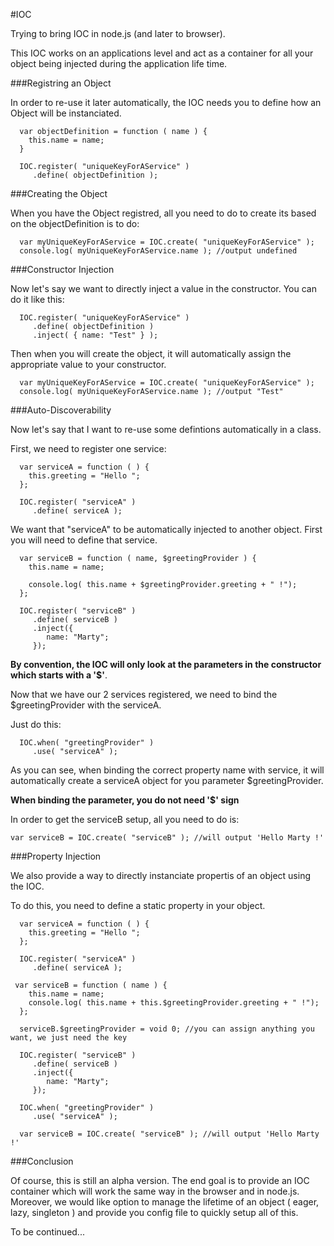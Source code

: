 #IOC

Trying to bring IOC in node.js (and later to browser).

This IOC works on an applications level and act as a container for all your object being injected during the application life time.

###Registring an Object

In order to re-use it later automatically, the IOC needs you to define how an Object will be instanciated.


```
  var objectDefinition = function ( name ) {
    this.name = name;
  }

  IOC.register( "uniqueKeyForAService" )
     .define( objectDefinition );
```

###Creating the Object

When you have the Object registred, all you need to do to create its based on the objectDefinition is to do:

```
  var myUniqueKeyForAService = IOC.create( "uniqueKeyForAService" );
  console.log( myUniqueKeyForAService.name ); //output undefined
```

###Constructor Injection

Now let's say we want to directly inject a value in the constructor. You can do it like this:

```
  IOC.register( "uniqueKeyForAService" )
     .define( objectDefinition )
     .inject( { name: "Test" } );
```

Then when you will create the object, it will automatically assign the appropriate value to your constructor.

```
  var myUniqueKeyForAService = IOC.create( "uniqueKeyForAService" );
  console.log( myUniqueKeyForAService.name ); //output "Test"
```

###Auto-Discoverability

Now let's say that I want to re-use some defintions automatically in a class.

First, we need to register one service:

```
  var serviceA = function ( ) {
    this.greeting = "Hello ";
  };

  IOC.register( "serviceA" )
     .define( serviceA );
```

We want that "serviceA" to be automatically injected to another object.
First you will need to define that service.

```
  var serviceB = function ( name, $greetingProvider ) {
    this.name = name;

    console.log( this.name + $greetingProvider.greeting + " !");
  };

  IOC.register( "serviceB" )
     .define( serviceB )
     .inject({
        name: "Marty";
     });
```

**By convention, the IOC will only look at the parameters in the constructor which starts with a '$'**.

Now that we have our 2 services registered, we need to bind the $greetingProvider with the serviceA.

Just do this:

```
  IOC.when( "greetingProvider" )
     .use( "serviceA" );
```

As you can see, when binding the correct property name with service, it will automatically create a serviceA object for you parameter $greetingProvider.

**When binding the parameter, you do not need '$' sign**

In order to get the serviceB setup, all you need to do is:

```
var serviceB = IOC.create( "serviceB" ); //will output 'Hello Marty !'
```


###Property Injection

We also provide a way to directly instanciate propertis of an object using the IOC.

To do this, you need to define a static property in your object.


```
  var serviceA = function ( ) {
    this.greeting = "Hello ";
  };

  IOC.register( "serviceA" )
     .define( serviceA );

 var serviceB = function ( name ) {
    this.name = name;
    console.log( this.name + this.$greetingProvider.greeting + " !");
  };

  serviceB.$greetingProvider = void 0; //you can assign anything you want, we just need the key

  IOC.register( "serviceB" )
     .define( serviceB )
     .inject({
        name: "Marty";
     });

  IOC.when( "greetingProvider" )
     .use( "serviceA" );

  var serviceB = IOC.create( "serviceB" ); //will output 'Hello Marty !'
```

###Conclusion

Of course, this is still an alpha version. The end goal is to provide an IOC container which will work the same way in the browser and in node.js. Moreover, we would like option to manage the lifetime of an object ( eager, lazy, singleton ) and provide you config file to quickly setup all of this.

To be continued...